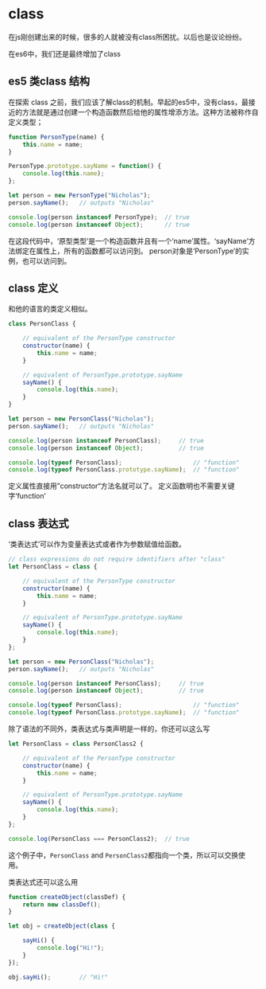 # class

在js刚创建出来的时候，很多的人就被没有class所困扰。以后也是议论纷纷。

在es6中，我们还是最终增加了class

## es5 类class 结构

在探索 class 之前，我们应该了解class的机制。早起的es5中，没有class，最接近的方法就是通过创建一个构造函数然后给他的属性增添方法。这种方法被称作自定义类型；

```js
function PersonType(name) {
    this.name = name;
}

PersonType.prototype.sayName = function() {
    console.log(this.name);
};

let person = new PersonType("Nicholas");
person.sayName();   // outputs "Nicholas"

console.log(person instanceof PersonType);  // true
console.log(person instanceof Object);      // true
```

在这段代码中，‘原型类型’是一个构造函数并且有一个‘name’属性。‘sayName’方法绑定在属性上，所有的函数都可以访问到。 person对象是‘PersonType’的实例，也可以访问到。

## class 定义

和他的语言的类定义相似。

```js
class PersonClass {

    // equivalent of the PersonType constructor
    constructor(name) {
        this.name = name;
    }

    // equivalent of PersonType.prototype.sayName
    sayName() {
        console.log(this.name);
    }
}

let person = new PersonClass("Nicholas");
person.sayName();   // outputs "Nicholas"

console.log(person instanceof PersonClass);     // true
console.log(person instanceof Object);          // true

console.log(typeof PersonClass);                    // "function"
console.log(typeof PersonClass.prototype.sayName);  // "function"
```

定义属性直接用”constructor“方法名就可以了。 定义函数明也不需要关键字‘function’

## class 表达式

‘类表达式’可以作为变量表达式或者作为参数赋值给函数。

```js
// class expressions do not require identifiers after "class"
let PersonClass = class {

    // equivalent of the PersonType constructor
    constructor(name) {
        this.name = name;
    }

    // equivalent of PersonType.prototype.sayName
    sayName() {
        console.log(this.name);
    }
};

let person = new PersonClass("Nicholas");
person.sayName();   // outputs "Nicholas"

console.log(person instanceof PersonClass);     // true
console.log(person instanceof Object);          // true

console.log(typeof PersonClass);                    // "function"
console.log(typeof PersonClass.prototype.sayName);  // "function"
```

除了语法的不同外，类表达式与类声明是一样的，你还可以这么写

```js
let PersonClass = class PersonClass2 {

    // equivalent of the PersonType constructor
    constructor(name) {
        this.name = name;
    }

    // equivalent of PersonType.prototype.sayName
    sayName() {
        console.log(this.name);
    }
};

console.log(PersonClass === PersonClass2);  // true
```

这个例子中，`PersonClass` and `PersonClass2`都指向一个类，所以可以交换使用。

类表达式还可以这么用

```js
function createObject(classDef) {
    return new classDef();
}

let obj = createObject(class {

    sayHi() {
        console.log("Hi!");
    }
});

obj.sayHi();        // "Hi!"
```




